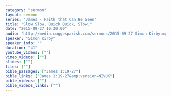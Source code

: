 ```yaml
---
category: "sermon"
layout: sermon
series: "James - Faith that Can Be Seen"
title: "Slow Slow, Quick Quick, Slow."
date: "2015-09-27 10:30:00"
audio: "http://media.coggesparish.com/sermons/2015-09-27 Simon Kirby.mp3"
speaker: "Simon Kirby"
speaker_info: ""
duration: "41"
youtube_videos: [""]
vimeo_videos: [""]
slides: [""]
files: [""]
bible_passages: ["James 1:19-27"]
bible_links: ["James 1:19-27&amp;version=NIVUK"]
bible_videos: [""]
bible_videos_links: [""]
---
```

